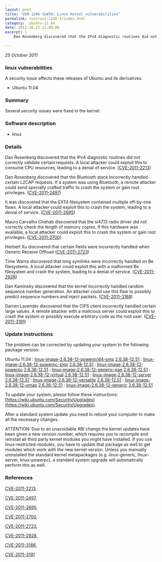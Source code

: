 ```yaml
---
layout: post
title: "USN-1246-1&#58; Linux kernel vulnerabilities"
permalink: /usn/usn-1246-1/index.html
category:  ubuntu-11.04
date: 2011-10-25 12:00:00
excerpt: |
    Dan Rosenberg discovered that the IPv4 diagnostic routines did not correctly validate certain requests. A local attacker could exploit this to consume CPU resources, leading to a denial of service. ([CVE-2011-2213](http://people.ubuntu.com/~ubuntu-security/cve/CVE-2011-2213))
    
--- 
```

 
 

*25 October 2011*

### linux vulnerabilities

A security issue affects these releases of Ubuntu and its derivatives:

* Ubuntu 11.04

### Summary

Several security issues were fixed in the kernel. 

### Software description

* linux 

### Details

Dan Rosenberg discovered that the IPv4 diagnostic routines did not correctly validate certain requests. A local attacker could exploit this to consume CPU resources, leading to a denial of service. ([CVE-2011-2213](http://people.ubuntu.com/~ubuntu-security/cve/CVE-2011-2213))

Dan Rosenberg discovered that the Bluetooth stack incorrectly handled certain L2CAP requests. If a system was using Bluetooth, a remote attacker could send specially crafted traffic to crash the system or gain root privileges. ([CVE-2011-2497](http://people.ubuntu.com/~ubuntu-security/cve/CVE-2011-2497))

It was discovered that the EXT4 filesystem contained multiple off-by-one flaws. A local attacker could exploit this to crash the system, leading to a denial of service. ([CVE-2011-2695](http://people.ubuntu.com/~ubuntu-security/cve/CVE-2011-2695))

Mauro Carvalho Chehab discovered that the si4713 radio driver did not correctly check the length of memory copies. If this hardware was available, a local attacker could exploit this to crash the system or gain root privileges. ([CVE-2011-2700](http://people.ubuntu.com/~ubuntu-security/cve/CVE-2011-2700))

Herbert Xu discovered that certain fields were incorrectly handled when Generic Receive Offload ([CVE-2011-2723](http://people.ubuntu.com/~ubuntu-security/cve/CVE-2011-2723))

Time Warns discovered that long symlinks were incorrectly handled on Be filesystems. A local attacker could exploit this with a malformed Be filesystem and crash the system, leading to a denial of service. ([CVE-2011-2928](http://people.ubuntu.com/~ubuntu-security/cve/CVE-2011-2928))

Dan Kaminsky discovered that the kernel incorrectly handled random sequence number generation. An attacker could use this flaw to possibly predict sequence numbers and inject packets. ([CVE-2011-3188](http://people.ubuntu.com/~ubuntu-security/cve/CVE-2011-3188))

Darren Lavender discovered that the CIFS client incorrectly handled certain large values. A remote attacker with a malicious server could exploit this to crash the system or possibly execute arbitrary code as the root user. ([CVE-2011-3191](http://people.ubuntu.com/~ubuntu-security/cve/CVE-2011-3191)) 

### Update instructions

The problem can be corrected by updating your system to the following package version:

Ubuntu 11.04
 : [linux-image-2.6.38-12-powerpc64-smp](https://launchpad.net/ubuntu/+source/linux) <span> [2.6.38-12.51](https://launchpad.net/ubuntu/+source/linux/2.6.38-12.51) </span> 
 : [linux-image-2.6.38-12-powerpc-smp](https://launchpad.net/ubuntu/+source/linux) <span> [2.6.38-12.51](https://launchpad.net/ubuntu/+source/linux/2.6.38-12.51) </span> 
 : [linux-image-2.6.38-12-powerpc](https://launchpad.net/ubuntu/+source/linux) <span> [2.6.38-12.51](https://launchpad.net/ubuntu/+source/linux/2.6.38-12.51) </span> 
 : [linux-image-2.6.38-12-generic-pae](https://launchpad.net/ubuntu/+source/linux) <span> [2.6.38-12.51](https://launchpad.net/ubuntu/+source/linux/2.6.38-12.51) </span> 
 : [linux-image-2.6.38-12-virtual](https://launchpad.net/ubuntu/+source/linux) <span> [2.6.38-12.51](https://launchpad.net/ubuntu/+source/linux/2.6.38-12.51) </span> 
 : [linux-image-2.6.38-12-server](https://launchpad.net/ubuntu/+source/linux) <span> [2.6.38-12.51](https://launchpad.net/ubuntu/+source/linux/2.6.38-12.51) </span> 
 : [linux-image-2.6.38-12-versatile](https://launchpad.net/ubuntu/+source/linux) <span> [2.6.38-12.51](https://launchpad.net/ubuntu/+source/linux/2.6.38-12.51) </span> 
 : [linux-image-2.6.38-12-omap](https://launchpad.net/ubuntu/+source/linux) <span> [2.6.38-12.51](https://launchpad.net/ubuntu/+source/linux/2.6.38-12.51) </span> 
 : [linux-image-2.6.38-12-generic](https://launchpad.net/ubuntu/+source/linux) <span> [2.6.38-12.51](https://launchpad.net/ubuntu/+source/linux/2.6.38-12.51) </span> 

To update your system, please follow these instructions: [https://wiki.ubuntu.com/Security/Upgrades](https://wiki.ubuntu.com/Security/Upgrades).

After a standard system update you need to reboot your computer to make all the necessary changes.

ATTENTION: Due to an unavoidable ABI change the kernel updates have been given a new version number, which requires you to recompile and reinstall all third party kernel modules you might have installed. If you use linux-restricted-modules, you have to update that package as well to get modules which work with the new kernel version. Unless you manually uninstalled the standard kernel metapackages (e.g. linux-generic, linux-server, linux-powerpc), a standard system upgrade will automatically perform this as well. 

### References

 
 [CVE-2011-2213](http://people.ubuntu.com/~ubuntu-security/cve/CVE-2011-2213), 

 [CVE-2011-2497](http://people.ubuntu.com/~ubuntu-security/cve/CVE-2011-2497), 

 [CVE-2011-2695](http://people.ubuntu.com/~ubuntu-security/cve/CVE-2011-2695), 

 [CVE-2011-2700](http://people.ubuntu.com/~ubuntu-security/cve/CVE-2011-2700), 

 [CVE-2011-2723](http://people.ubuntu.com/~ubuntu-security/cve/CVE-2011-2723), 

 [CVE-2011-2928](http://people.ubuntu.com/~ubuntu-security/cve/CVE-2011-2928), 

 [CVE-2011-3188](http://people.ubuntu.com/~ubuntu-security/cve/CVE-2011-3188), 

 [CVE-2011-3191](http://people.ubuntu.com/~ubuntu-security/cve/CVE-2011-3191)
 

